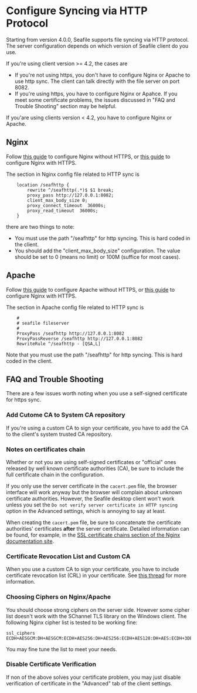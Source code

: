 # Configure Syncing via HTTP Protocol

Starting from version 4.0.0, Seafile supports file syncing via HTTP protocol. The server configuration depends on which version of Seafile client do you use.

If you're using client version >= 4.2, the cases are

* If you're not using https, you don't have to configure Nginx or Apache to use http sync. The client can talk directly with the file server on port 8082.
* If you're using https, you have to configure Nginx or Apahce. If you meet some certificate problems, the issues discussed in "FAQ and Trouble Shooting" section may be helpful.

If you'are using clients version < 4.2, you have to configure Nginx or Apache.

## Nginx

Follow [this guide](deploy_with_nginx.md) to configure Nginx without HTTPS, or [this guide](https_with_nginx.md) to configure Nginx with HTTPS.

The section in Nginx config file related to HTTP sync is

```
    location /seafhttp {
        rewrite ^/seafhttp(.*)$ $1 break;
        proxy_pass http://127.0.0.1:8082;
        client_max_body_size 0;
        proxy_connect_timeout  36000s;
        proxy_read_timeout  36000s;
    }
```

there are two things to note:

* You must use the path "/seafhttp" for http syncing. This is hard coded in the client.
* You should add the "client_max_body_size" configuration. The value should be set to 0 (means no limit) or 100M (suffice for most cases).

## Apache

Follow [this guide](deploy_with_apache.md) to configure Apache without HTTPS, or [this guide](https_with_apache.md) to configure Nginx with HTTPS.

The section in Apache config file related to HTTP sync is

```
    #
    # seafile fileserver
    #
    ProxyPass /seafhttp http://127.0.0.1:8082
    ProxyPassReverse /seafhttp http://127.0.0.1:8082
    RewriteRule ^/seafhttp - [QSA,L]
```

Note that you must use the path "/seafhttp" for http syncing. This is hard coded in the client.

## FAQ and Trouble Shooting

There are a few issues worth noting when you use a self-signed certificate for https sync.

### Add Cutome CA to System CA repository

If you're using a custom CA to sign your certificate, you have to add the CA to the client's system trusted CA repository.

### Notes on certificates chain
Whether or not you are using self-signed certificates or "official" ones released by well known certificate authorities (CA), be sure to include the full certificate chain in the configuration.

If you only use the server certificate in the ```cacert.pem``` file, the browser interface will work anyway but the browser will complain about unknown certificate authorities. However, the Seafile desktop client won't work unless you set the ```Do not verify server certificate in HTTP syncing``` option in the Advanced settings, which is annoying to say at least.

When creating the ```cacert.pem``` file, be sure to concatenate the certificate authorities' certificates **after** the server certificate. Detailed information can be found, for example, in the [SSL certificate chains section of the Nginx documentation site](http://nginx.org/en/docs/http/configuring_https_servers.html#chains).

### Certificate Revocation List and Custom CA

When you use a custom CA to sign your certificate, you have to include certificate revocation list (CRL) in your certificate. See [this thread](https://forum.seafile-server.org/t/https-syncing-on-windows-machine-using-custom-ca/898) for more information.

### Choosing Ciphers on Nginx/Apache

You should choose strong ciphers on the server side. However some cipher list doesn't work with the SChannel TLS library on the Windows client. The following Nginx cipher list is tested to be working fine:

```
ssl_ciphers ECDH+AESGCM:DH+AESGCM:ECDH+AES256:DH+AES256:ECDH+AES128:DH+AES:ECDH+3DES:DH+3DES:RSA+AESGCM:RSA+AES:RSA+3DES:!aNULL:!MD5:!DSS;
```

You may fine tune the list to meet your needs.

### Disable Certificate Verification

If non of the above solves your certificate problem, you may just disable verification of certificate in the "Advanced" tab of the client settings.

